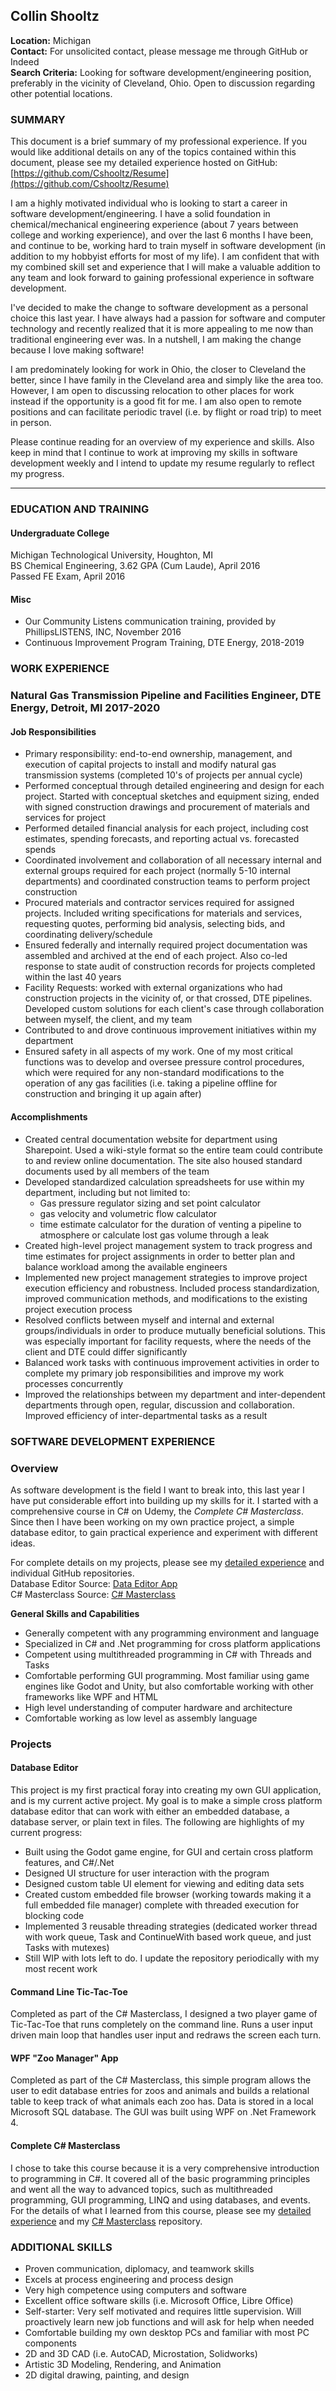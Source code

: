 ## Collin Shooltz
**Location:** Michigan  
**Contact:** For unsolicited contact, please message me through GitHub or Indeed  
**Search Criteria:** Looking for software development/engineering position, preferably in the vicinity of Cleveland, Ohio. Open to discussion regarding other potential locations.

### SUMMARY
This document is a brief summary of my professional experience. If you would like additional details on any of the topics contained within this document, please see my detailed experience hosted on GitHub: [https://github.com/Cshooltz/Resume](https://github.com/Cshooltz/Resume)

I am a highly motivated individual who is looking to start a career in software development/engineering. I have a solid foundation in chemical/mechanical engineering experience (about 7 years between college and working experience), and over the last 6 months I have been, and continue to be, working hard to train myself in software development (in addition to my hobbyist efforts for most of my life). I am confident that with my combined skill set and experience that I will make a valuable addition to any team and look forward to gaining professional experience in software development.

I've decided to make the change to software development as a personal choice this last year. I have always had a passion for software and computer technology and recently realized that it is more appealing to me now than traditional engineering ever was. In a nutshell, I am making the change because I love making software!

I am predominately looking for work in Ohio, the closer to Cleveland the better, since I have family in the Cleveland area and simply like the area too. However, I am open to discussing relocation to other places for work instead if the opportunity is a good fit for me. I am also open to remote positions and can facilitate periodic travel (i.e. by flight or road trip) to meet in person.

Please continue reading for an overview of my experience and skills. Also keep in mind that I continue to work at improving my skills in software development weekly and I intend to update my resume regularly to reflect my progress.

----------------------------------------------------------------

### EDUCATION AND TRAINING

#### Undergraduate College
Michigan Technological University, Houghton, MI  
BS Chemical Engineering, 3.62 GPA (Cum Laude), April 2016  
Passed FE Exam, April 2016

#### Misc
- Our Community Listens communication training, provided by PhillipsLISTENS, INC, November 2016
- Continuous Improvement Program Training, DTE Energy, 2018-2019

### WORK EXPERIENCE

### Natural Gas Transmission Pipeline and Facilities Engineer, DTE Energy, Detroit, MI 2017-2020

#### Job Responsibilities
- Primary responsibility: end-to-end ownership, management, and execution of capital projects to install and modify natural gas transmission systems (completed 10's of projects per annual cycle)
- Performed conceptual through detailed engineering and design for each project. Started with conceptual sketches and equipment sizing, ended with signed construction drawings and procurement of materials and services for project
- Performed detailed financial analysis for each project, including cost estimates, spending forecasts, and reporting actual vs. forecasted spends
- Coordinated involvement and collaboration of all necessary internal and external groups required for each project (normally 5-10 internal departments) and coordinated construction teams to perform project construction
- Procured materials and contractor services required for assigned projects. Included writing specifications for materials and services, requesting quotes, performing bid analysis, selecting bids, and coordinating delivery/schedule
- Ensured federally and internally required project documentation was assembled and archived at the end of each project. Also co-led response to state audit of construction records for projects completed within the last 40 years
- Facility Requests: worked with external organizations who had construction projects in the vicinity of, or that crossed, DTE pipelines. Developed custom solutions for each client's case through collaboration between myself, the client, and my team
- Contributed to and drove continuous improvement initiatives within my department
- Ensured safety in all aspects of my work. One of my most critical functions was to develop and oversee pressure control procedures, which were required for any non-standard modifications to the operation of any gas facilities (i.e. taking a pipeline offline for construction and bringing it up again after)

#### Accomplishments
- Created central documentation website for department using Sharepoint. Used a wiki-style format so the entire team could contribute to and review online documentation. The site also housed standard documents used by all members of the team
- Developed standardized calculation spreadsheets for use within my department, including but not limited to: 
  - Gas pressure regulator sizing and set point calculator 
  - gas velocity and volumetric flow calculator
  - time estimate calculator for the duration of venting a pipeline to atmosphere or calculate lost gas volume through a leak
- Created high-level project management system to track progress and time estimates for project assignments in order to better plan and balance workload among the available engineers
- Implemented new project management strategies to improve project execution efficiency and robustness. Included process standardization, improved communication methods, and modifications to the existing project execution process
- Resolved conflicts between myself and internal and external groups/individuals in order to produce mutually beneficial solutions. This was especially important for facility requests, where the needs of the client and DTE could differ significantly
- Balanced work tasks with continuous improvement activities in order to complete my primary job responsibilities and improve my work processes concurrently
- Improved the relationships between my department and inter-dependent departments through open, regular, discussion and collaboration. Improved efficiency of inter-departmental tasks as a result

### SOFTWARE DEVELOPMENT EXPERIENCE

### Overview
As software development is the field I want to break into, this last year I have put considerable effort into building up my skills for it. I started with a comprehensive course in C# on Udemy, the *Complete C# Masterclass*. Since then I have been working on my own practice project, a simple database editor, to gain practical experience and experiment with different ideas.

For complete details on my projects, please see my [detailed experience](https://github.com/Cshooltz/Resume/blob/main/Detailed%20Experience.md) and individual GitHub repositories.  
Database Editor Source: [Data Editor App](https://github.com/Cshooltz/Data-Editor-App)  
C# Masterclass Source: [C# Masterclass](https://github.com/Cshooltz/CSharp-Masterclass)

**General Skills and Capabilities**  
- Generally competent with any programming environment and language
- Specialized in C# and .Net programming for cross platform applications
- Competent using multithreaded programming in C# with Threads and Tasks
- Comfortable performing GUI programming. Most familiar using game engines like Godot and Unity, but also comfortable working with other frameworks like WPF and HTML
- High level understanding of computer hardware and architecture
- Comfortable working as low level as assembly language

### Projects

#### Database Editor
This project is my first practical foray into creating my own GUI application, and is my current active project. My goal is to make a simple cross platform database editor that can work with either an embedded database, a database server, or plain text in files. The following are highlights of my current progress:
- Built using the Godot game engine, for GUI and certain cross platform features, and C#/.Net
- Designed UI structure for user interaction with the program
- Designed custom table UI element for viewing and editing data sets
- Created custom embedded file browser (working towards making it a full embedded file manager) complete with threaded execution for blocking code
- Implemented 3 reusable threading strategies (dedicated worker thread with work queue, Task and ContinueWith based work queue, and just Tasks with mutexes)
- Still WIP with lots left to do. I update the repository periodically with my most recent work

#### Command Line Tic-Tac-Toe
Completed as part of the C# Masterclass, I designed a two player game of Tic-Tac-Toe that runs completely on the command line. Runs a user input driven main loop that handles user input and redraws the screen each turn.

#### WPF "Zoo Manager" App
Completed as part of the C# Masterclass, this simple program allows the user to edit database entries for zoos and animals and builds a relational table to keep track of what animals each zoo has. Data is stored in a local Microsoft SQL database. The GUI was built using WPF on .Net Framework 4.

#### Complete C# Masterclass
I chose to take this course because it is a very comprehensive introduction to programming in C#. It covered all of the basic programming principles and went all the way to advanced topics, such as multithreaded programming, GUI programming, LINQ and using databases, and events. For the details of what I learned from this course, please see my [detailed experience](https://github.com/Cshooltz/Resume/blob/main/Detailed%20Experience.md) and my [C# Masterclass](https://github.com/Cshooltz/CSharp-Masterclass) repository.

### ADDITIONAL SKILLS
- Proven communication, diplomacy, and teamwork skills
- Excels at process engineering and process design
- Very high competence using computers and software
- Excellent office software skills (i.e. Microsoft Office, Libre Office)
- Self-starter: Very self motivated and requires little supervision. Will proactively learn new job functions and will ask for help when needed
- Comfortable building my own desktop PCs and familiar with most PC components
- 2D and 3D CAD (i.e. AutoCAD, Microstation, Solidworks)
- Artistic 3D Modeling, Rendering, and Animation
- 2D digital drawing, painting, and design
